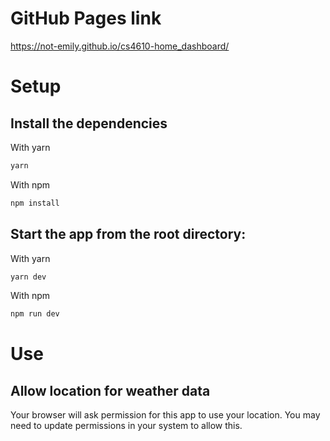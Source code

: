# GitHub Pages link
https://not-emily.github.io/cs4610-home_dashboard/


# Setup

## Install the dependencies

With yarn
```bash
yarn
```

With npm
```bash
npm install
```

## Start the app from the root directory:

With yarn
```bash
yarn dev
```

With npm
```bash
npm run dev
```


# Use
## Allow location for weather data
Your browser will ask permission for this app to use your location. You may need to update permissions in your system to allow this.
